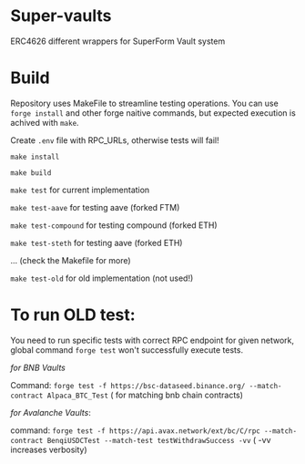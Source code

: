 # Super-vaults

ERC4626 different wrappers for SuperForm Vault system

# Build

Repository uses MakeFile to streamline testing operations. You can use `forge install` and other forge naitive commands, but expected execution is achived with `make`.

Create `.env` file with RPC_URLs, otherwise tests will fail!

`make install`

`make build`

`make test` for current implementation

`make test-aave` for testing aave (forked FTM)

`make test-compound` for testing compound (forked ETH)

`make test-steth` for testing aave (forked ETH)

... (check the Makefile for more)

`make test-old` for old implementation (not used!)

# To run OLD test:

You need to run specific tests with correct RPC endpoint for given network, global command `forge test` won't successfully execute tests.

_for BNB Vaults_

Command: `forge test -f https://bsc-dataseed.binance.org/ --match-contract Alpaca_BTC_Test` ( for matching bnb chain contracts)

_for Avalanche Vaults_:

command: `forge test -f https://api.avax.network/ext/bc/C/rpc --match-contract BenqiUSDCTest --match-test testWithdrawSuccess -vv` ( -vv increases verbosity)